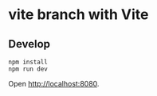 # vite branch with Vite

## Develop

```
npm install
npm run dev
```

Open [http://localhost:8080](http://localhost:8080).
